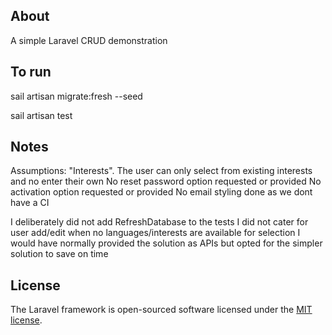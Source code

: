 ## About

A simple Laravel CRUD demonstration

## To run
sail artisan migrate:fresh --seed

sail artisan test

## Notes

Assumptions:
"Interests". The user can only select from existing interests and no enter their own
No reset password option requested or provided
No activation option requested or provided
No email styling done as we dont have a CI

I deliberately did not add RefreshDatabase to the tests
I did not cater for user add/edit when no languages/interests are available for selection
I would have normally provided the solution as APIs but opted for the simpler solution to save on time
## License

The Laravel framework is open-sourced software licensed under the [MIT license](https://opensource.org/licenses/MIT).

